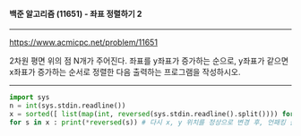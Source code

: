#### 백준 알고리즘 (11651) - 좌표 정렬하기 2

---

https://www.acmicpc.net/problem/11651

2차원 평면 위의 점 N개가 주어진다. 좌표를 y좌표가 증가하는 순으로, y좌표가 같으면 x좌표가 증가하는 순서로 정렬한 다음 출력하는 프로그램을 작성하시오.

---

```python
import sys
n = int(sys.stdin.readline())
x = sorted([ list(map(int, reversed(sys.stdin.readline().split()))) for _ in range(n) ])   # reversed로 x->y, y->x 로 위치 변경 후, 리스트 정렬
for s in x : print(*reversed(s)) # 다시 x, y 위치를 정상으로 변경 후, 언패킹 출력 

```

